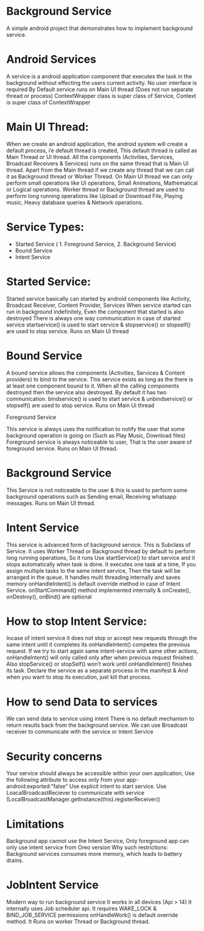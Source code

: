 # Background Service

A simple android project that demonstrates how to implement background service.


# Android Services

A service is a android application component that executes the task in the background without effecting the users current activity.
No user interface is required 
By Default service runs on Main UI thread (Does not run separate  thread or process)
ContextWrapper class is super class of Service, Context is super class of ContextWrapper

# Main UI Thread:

When we create an android application, the android system will create a default process, i’e default thread is created, This default thread is called as Main Thread or UI thread.
All the components (Activities, Services, Broadcast Receivers & Services) runs on the same thread that is Main UI thread.
Apart from the Main thread if we create any thread that we can call it as Background thread or Worker Thread.
On Main UI thread we can only perform small operations like UI operations, Small Animations, Mathematical or Logical operations.
Worker thread or Background thread are used to perform long running operations like Upload or Download File, Playing music, Heavy database queries & Network operations.   

# Service Types:

* Started Service ( 1. Foreground Service, 2. Background Service)
* Bound Service
* Intent Service

# Started Service:

Started service basically can started by android components like Activity, Broadcast  Receiver, Content Provider, Services
When service started can run in background indefinitely, Even the component that started is also destroyed
There is always one way communication in case of started service
startservice() is used to start service & stopservice() or stopself() are used to stop service.
Runs on Main Ui thread

# Bound Service

A bound service allows the components (Activities, Services & Content providers) to bind to the service.
This service exists as long as the there is at least one component bound to it.
When all the calling components destroyed then the service also destroyed.
By default it has two communication.
bindservice() is used to start service & unbindservice() or stopself() are used to stop service.
Runs on Main Ui thread

Foreground Service

This service is always uses the notification to notify the user that some background operation is going on (Such as Play Music, Download files)
Foreground service is always noticeable to user, That is the user aware of foreground service.
Runs on Main UI thread.

# Background Service

This Service is not noticeable to the user & this is used to perform some background operations such as Sending email, Receiving whatsapp messages.
Runs on Main UI thread.

# Intent Service

This service is advanced form of background service.
This is Subclass of Service.
It uses Worker Thread or Background thread by default to perform long running operations, So it runs 
Use startService() to start service and it stops automatically when task is done.
It executes one task at a time, If you assign multiple tasks to the same intent service, Then the task will be arranged in the queue. It handles multi threading internally and saves memory
onHandleIntent() is default override method in case of Intent Service.
onStartCommand() method implemented internally & onCreate(), onDestroy(), onBind() are optional

# How to stop Intent Service:

Incase of intent service it does not stop or accept new requests through the same intent until it completes its onHandleIntent() competes the previous request.
If we try to start again same intent-service with same other actions, onHandleIntent() will only called only after when previous request finished.
Also stopService() or stopSelf() won’t work until onHandleIntent() finishes its task.
Declare the service as a separate process in the manifest & And when you want to stop its execution, just kill that process. 

# How to send Data to services

We can send data to service using intent
There is no default mechanism to return results back from the background service.
We can use Broadcast receiver to communicate with the service or Intent Service

# Security concerns

Your service should always be accessible within your own application, Use the following attribute to access only from your app- android:exported:”false"
Use explicit intent to start service.
Use LoacalBroadcastReciever to communicate with service (LocalBroadcastManager.getInstance(this).registerReceiver()

# Limitations

Background app cannot use the Intent Service, Only foreground app can only use intent service from Oreo version
Why such restrictions: Background services consumes more memory, which leads to battery drains. 

# JobIntent Service 

Modern way to run background service
It works in all devices (Api > 14)
It internally uses Job scheduler api.
It requires WAKE_LOCK & BIND_JOB_SERVICE permissions
onHandleWork() is default override method.
It Runs on worker Thread or Background thread.
